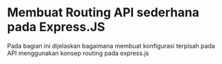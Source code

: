 # Membuat Routing API sederhana pada Express.JS

Pada bagian ini dijelaskan bagaimana membuat konfigurasi terpisah pada API menggunakan konsep routing pada express.js